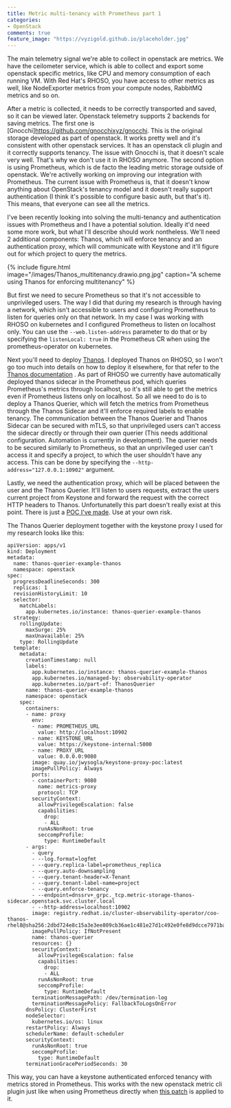 ```yaml
---
title: Metric multi-tenancy with Prometheus part 1
categories:
- OpenStack
comments: true
feature_image: "https://vyzigold.github.io/placeholder.jpg"
---
```

The main telemetry signal we're able to collect in openstack are metrics. We have the ceilometer service, which is able to collect and export some openstack specific metrics, like CPU and memory consumption of each running VM. With Red Hat's RHOSO, you have access to other metrics as well, like NodeExporter metrics from your compute nodes, RabbitMQ metrics and so on.

After a metric is collected, it needs to be correctly transported and saved, so it can be viewed later. Openstack telemetry supports 2 backends for saving metrics. The first one is [Gnocchi]<https://github.com/gnocchixyz/gnocchi>. This is the original storage developed as part of openstack. It works pretty well and it's consistent with other openstack services. It has an openstack cli plugin and it correctly supports tenancy. The issue with Gnocchi is, that it doesn't scale very well. That's why we don't use it in RHOSO anymore. The second option is using Prometheus, which is de facto the leading metric storage outside of openstack. We're activelly working on improving our integration with Prometheus. The current issue with Prometheus is, that it doesn't know anything about OpenStack's tenancy model and it doesn't really support authentication (I think it's possible to configure basic auth, but that's it). This means, that everyone can see all the metrics.

I've been recently looking into solving the multi-tenancy and authentication issues with Prometheus and I have a potential solution. Ideally it'd need some more work, but what I'll describe should work nontheless. We'll need 2 additional components: Thanos, which will enforce tenancy and an authentication proxy, which will communicate with Keystone and it'll figure out for which project to query the metrics.

{% include figure.html image="/images/Thanos_multitenancy.drawio.png.jpg" caption="A scheme using Thanos for enforcing multitenancy" %}

But first we need to secure Prometheus so that it's not accessible to unprivileged users. The way I did that during my research is through having a network, which isn't accessible to users and configuring Prometheus to listen for queries only on that network. In my case I was working with RHOSO on kubernetes and I configured Prometheus to listen on localhost only. You can use the `--web.listen-address` parameter to do that or by specifying the `listenLocal: true` in the Prometheus CR when using the prometheus-operator on kubernetes.

Next you'll need to deploy [Thanos](https://thanos.io/). I deployed Thanos on RHOSO, so I won't go too much into details on how to deploy it elsewhere, for that refer to the [Thanos documentation](https://thanos.io/tip/thanos/getting-started.md/) . As part of RHOSO we currently have automatically deployed thanos sidecar in the Prometheus pod, which queries Prometheus's metrics through localhost, so it's still able to get the metrics even if Prometheus listens only on localhost. So all we need to do is to deploy a Thanos Querier, which will fetch the metrics from Prometheus through the Thanos Sidecar and it'll enforce required labels to enable tenancy. The communication between the Thanos Querier and Thanos Sidecar can be secured with mTLS, so that unprivileged users can't access the sidecar directly or through their own querier (This needs additional configuration. Automation is currently in development). The querier needs to be secured similarly to Prometheus, so that an unprivileged user can't access it and specify a project, to which the user shouldn't have any access. This can be done by specifying the `--http-address="127.0.0.1:10902"` argument.


Lastly, we need the authentication proxy, which will be placed between the user and the Thanos Querier. It'll listen to users requests, extract the users current project from Keystone and forward the request with the correct HTTP headers to Thanos. Unfortunatelly this part doesn't really exist at this point. There is just a [POC I've made](https://github.com/vyzigold/keystone-prometheus-proxy). Use at your own risk.

The Thanos Querier deployment together with the keystone proxy I used for my research looks like this:
```
apiVersion: apps/v1
kind: Deployment
metadata:
  name: thanos-querier-example-thanos
  namespace: openstack
spec:
  progressDeadlineSeconds: 300
  replicas: 1
  revisionHistoryLimit: 10
  selector:
    matchLabels:
      app.kubernetes.io/instance: thanos-querier-example-thanos
  strategy:
    rollingUpdate:
      maxSurge: 25%
      maxUnavailable: 25%
    type: RollingUpdate
  template:
    metadata:
      creationTimestamp: null
      labels:
        app.kubernetes.io/instance: thanos-querier-example-thanos
        app.kubernetes.io/managed-by: observability-operator
        app.kubernetes.io/part-of: ThanosQuerier
      name: thanos-querier-example-thanos
      namespace: openstack
    spec:
      containers:
      - name: proxy
        env:
        - name: PROMETHEUS_URL
          value: http://localhost:10902
        - name: KEYSTONE_URL
          value: https://keystone-internal:5000
        - name: PROXY_URL
          value: 0.0.0.0:9080
        image: quay.io/jwysogla/keystone-proxy-poc:latest
        imagePullPolicy: Always
        ports:
        - containerPort: 9080
          name: metrics-proxy
          protocol: TCP
        securityContext:
          allowPrivilegeEscalation: false
          capabilities:
            drop:
            - ALL
          runAsNonRoot: true
          seccompProfile:
            type: RuntimeDefault
      - args:
        - query
        - --log.format=logfmt
        - --query.replica-label=prometheus_replica
        - --query.auto-downsampling
        - --query.tenant-header=X-Tenant
        - --query.tenant-label-name=project
        - --query.enforce-tenancy
        - --endpoint=dnssrv+_grpc._tcp.metric-storage-thanos-sidecar.openstack.svc.cluster.local
        - --http-address=localhost:10902
        image: registry.redhat.io/cluster-observability-operator/coo-thanos-rhel8@sha256:2dbd724e8c15a3e3ee809cb36ae1c481e27d1c492e0fe8d9dcce7971ba46a62f
        imagePullPolicy: IfNotPresent
        name: thanos-querier
        resources: {}
        securityContext:
          allowPrivilegeEscalation: false
          capabilities:
            drop:
            - ALL
          runAsNonRoot: true
          seccompProfile:
            type: RuntimeDefault
        terminationMessagePath: /dev/termination-log
        terminationMessagePolicy: FallbackToLogsOnError
      dnsPolicy: ClusterFirst
      nodeSelector:
        kubernetes.io/os: linux
      restartPolicy: Always
      schedulerName: default-scheduler
      securityContext:
        runAsNonRoot: true
        seccompProfile:
          type: RuntimeDefault
      terminationGracePeriodSeconds: 30
```

This way, you can have a keystone authenticated enforced tenancy with metrics stored in Prometheus. This works with the new openstack metric cli plugin just like when using Prometheus directly when [this patch](https://github.com/vyzigold/observabilityclient/commit/9dd5ddae88c7fe3e67867f1749f09428e8d38535) is applied to it.
